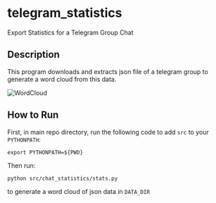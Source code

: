 # telegram_statistics
Export Statistics for a Telegram Group Chat

## Description
This program downloads and extracts json file of a telegram group to generate a word cloud from this data.

![WordCloud](telegram_statistics/src/data/wordcloud.png)

## How to Run
First, in main repo directory, run the following code to add `src` to your `PYTHONPATH`:
```
export PYTHONPATH=${PWD}
```

Then run:
```
python src/chat_statistics/stats.py
```
to generate a word cloud of json data in `DATA_DIR`
